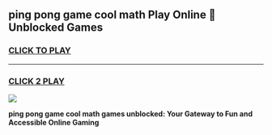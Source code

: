 
## ping pong game cool math Play Online 👋 Unblocked Games
<h3>
<a href="https://news.freeplayer.one?title=ping_pong_game_cool_math&ref=17CMG">CLICK TO PLAY</a></h3>
<hr>

<h3>
<a href="https://news.freeplayer.one?title=ping_pong_game_cool_math&ref=17CMG">CLICK 2 PLAY</a>
  
</h3>

<a href="https://news.freeplayer.one?title=ping_pong_game_cool_math&ref=17CMG/"><img src="https://clearcache.store/games.png"></a>


**ping pong game cool math games unblocked: Your Gateway to Fun and Accessible Online Gaming**
